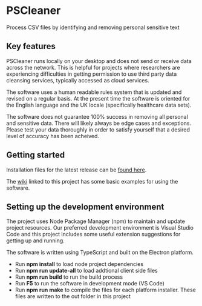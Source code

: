 # PSCleaner

Process CSV files by identifying and removing personal sensitive text

## Key features

PSCleaner runs locally on your desktop and does not send or receive data across the network. This is helpful for projects where researchers are experiencing difficulties in getting permission to use third party data cleansing services, typically accessed as cloud services.

The software uses a human readable rules system that is updated and revised on a regular basis. At the present time the software is oriented for the English language and the UK locale (specifically healthcare data sets).

The software does not guarantee 100% success in removing all personal and sensitive data. There will likely always be edge cases and exceptions. Please test your data thoroughly in order to satisfy yourself that a desired level of accuracy has been acheived.

## Getting started

Installation files for the latest release can be [found here](https://github.com/NELCSU/PSCleaner/releases).

The [wiki](https://github.com/NELCSU/PSCleaner/wiki) linked to this project has some basic examples for using the software.

## Setting up the development environment

The project uses Node Package Manager (npm) to maintain and update project resources. Our preferred development environment is Visual Studio Code and this project includes some useful extension suggestions for getting up and running.

The software is written using TypeScript and built on the Electron platform.

* Run **npm install** to load node project dependencies
* Run **npm run update-all** to load addtional client side files
* Run **npm run build** to run the build process
* Run **F5** to run the software in development mode (VS Code)
* Run **npm run make** to compile the files for each platform installer. These files are written to the out folder in this project
